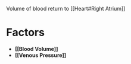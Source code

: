 Volume of blood return to [[Heart#Right Atrium]]

# Factors
- **[[Blood Volume]]**
- **[[Venous Pressure]]**